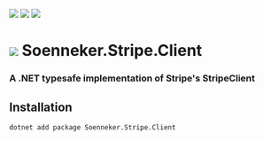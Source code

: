 [![](https://img.shields.io/nuget/v/soenneker.stripe.client.svg?style=for-the-badge)](https://www.nuget.org/packages/soenneker.stripe.client/)
[![](https://img.shields.io/github/actions/workflow/status/soenneker/soenneker.stripe.client/publish-package.yml?style=for-the-badge)](https://github.com/soenneker/soenneker.stripe.client/actions/workflows/publish-package.yml)
[![](https://img.shields.io/nuget/dt/soenneker.stripe.client.svg?style=for-the-badge)](https://www.nuget.org/packages/soenneker.stripe.client/)

# ![](https://user-images.githubusercontent.com/4441470/224455560-91ed3ee7-f510-4041-a8d2-3fc093025112.png) Soenneker.Stripe.Client
### A .NET typesafe implementation of Stripe's StripeClient

## Installation

```
dotnet add package Soenneker.Stripe.Client
```
